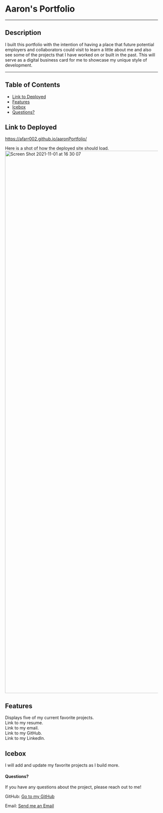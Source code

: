 # Aaron's Portfolio

---

## Description

I built this portfolio with the intention of having a place that future potential employers and collaborators could visit to learn a little about me and also see some of the projects that I have worked on or built in the past. This will serve as a digital business card for me to showcase my unique style of development.

---

## Table of Contents

- [Link to Deployed](#link)
- [Features](#features)
- [Icebox](#icebox)
- [Questions?](#questions)

## Link to Deployed

https://afarr002.github.io/aaronPortfolio/

Here is a shot of how the deployed site should load.
<img width="1789" alt="Screen Shot 2021-11-01 at 16 30 07" src="https://user-images.githubusercontent.com/88466341/139750662-9eba4ab9-ec3a-419c-b46a-f734e68fc3f4.png">

## Features

Displays five of my current favorite projects.  
Link to my resume.  
Link to my email.  
Link to my GitHub.  
Link to my LinkedIn.

## Icebox

I will add and update my favorite projects as I build more.

#### Questions?

If you have any questions about the project, please reach out to me!

GitHub: [Go to my GitHub](https://github.com/afarr002)

Email: [Send me an Email](afarrell002@gmail.com)

